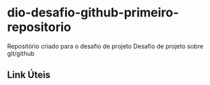 # dio-desafio-github-primeiro-repositorio
Repositório criado para o desafio de projeto
Desafio de projeto sobre git/github

## Link Úteis
